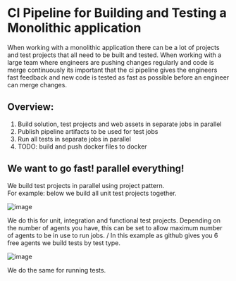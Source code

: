# CI Pipeline for Building and Testing a Monolithic application

When working with a monolithic application there can be a lot of projects and test projects that all need to be built and tested.
When working with a large team where engineers are pushing changes regularly and code is merge continuously its important that the 
ci pipeline gives the engineers fast feedback and new code is tested as fast as possible before an engineer can merge changes.


## Overview: 
1. Build solution, test projects and web assets in separate jobs in parallel
2. Publish pipeline artifacts to be used for test jobs
3. Run all tests in separate jobs in parallel
4. TODO: build and push docker files to docker

## We want to go fast! parallel everything!

We build test projects in parallel using project pattern. \
For example: below we build all unit test projects together.

![image](https://github.com/ianoflynnautomation/eshoponweb-github-actions-cicd/assets/68143624/4397bdde-94bb-4855-8705-2a5fd620b980)

We do this for unit, integration and functional test projects. Depending on the number of agents you have, this can be set to allow maximum number of agents to be in use to run jobs. /
In this example as github gives you 6 free agents we build tests by test type.

![image](https://github.com/ianoflynnautomation/eshoponweb-github-actions-cicd/assets/68143624/602108f0-5aaa-4e13-8983-f977e00976b5)

We do the same for running tests. 

